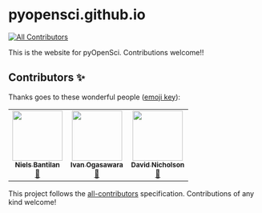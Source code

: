 # pyopensci.github.io
[![All Contributors](https://img.shields.io/badge/all_contributors-3-orange.svg?style=flat-square)](#contributors)

This is the website for pyOpenSci. Contributions welcome!!

## Contributors ✨

Thanks goes to these wonderful people ([emoji key](https://allcontributors.org/docs/en/emoji-key)):

<!-- ALL-CONTRIBUTORS-LIST:START - Do not remove or modify this section -->
<!-- prettier-ignore-start -->
<!-- markdownlint-disable -->
<table>
  <tr>
    <td align="center"><a href="http://cosmicbboy.github.io/"><img src="https://avatars0.githubusercontent.com/u/2816689?v=4" width="100px;" alt=""/><br /><sub><b>Niels Bantilan</b></sub></a><br /><a href="#blog-cosmicBboy" title="Blogposts">📝</a></td>
    <td align="center"><a href="https://github.com/xmnlab"><img src="https://avatars2.githubusercontent.com/u/5209757?v=4" width="100px;" alt=""/><br /><sub><b>Ivan Ogasawara</b></sub></a><br /><a href="#blog-xmnlab" title="Blogposts">📝</a></td>
    <td align="center"><a href="https://twitter.com/githubbers"><img src="https://avatars2.githubusercontent.com/u/11934090?v=4" width="100px;" alt=""/><br /><sub><b>David Nicholson</b></sub></a><br /><a href="#blog-NickleDave" title="Blogposts">📝</a></td>
  </tr>
</table>

<!-- markdownlint-enable -->
<!-- prettier-ignore-end -->
<!-- ALL-CONTRIBUTORS-LIST:END -->

This project follows the [all-contributors](https://github.com/all-contributors/all-contributors) specification. Contributions of any kind welcome!